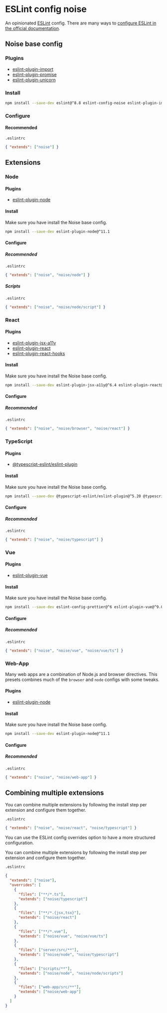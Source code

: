 # ESLint config noise

An opinionated [ESLint](https://github.com/eslint/eslint) config. There are many ways to [configure ESLint in the official documentation](https://eslint.org/docs/user-guide/configuring).

## Noise base config

### Plugins

- [eslint-plugin-import](https://github.com/benmosher/eslint-plugin-import)
- [eslint-plugin-promise](https://github.com/xjamundx/eslint-plugin-promise)
- [eslint-plugin-unicorn](https://github.com/sindresorhus/eslint-plugin-unicorn)

### Install

```sh
npm install --save-dev eslint@^8.8 eslint-config-noise eslint-plugin-import@^2.27 eslint-plugin-promise@^6.0 eslint-plugin-unicorn@^42.0
```

### Configure

#### Recommended

`.eslintrc`

```json
{ "extends": ["noise"] }
```

## Extensions

### Node

#### Plugins

- [eslint-plugin-node](https://github.com/mysticatea/eslint-plugin-node)

#### Install

Make sure you have install the Noise base config.

```sh
npm install --save-dev eslint-plugin-node@^11.1
```

#### Configure

##### Recommended

`.eslintrc`

```json
{ "extends": ["noise", "noise/node"] }
```

##### Scripts

`.eslintrc`

```json
{ "extends": ["noise", "noise/node/script"] }
```

### React

#### Plugins

- [eslint-plugin-jsx-a11y](https://github.com/jsx-eslint/eslint-plugin-jsx-a11y)
- [eslint-plugin-react](https://github.com/yannickcr/eslint-plugin-react)
- [eslint-plugin-react-hooks](https://github.com/facebook/react/tree/master/packages/eslint-plugin-react-hooks)

#### Install

Make sure you have install the Noise base config.

```sh
npm install --save-dev eslint-plugin-jsx-a11y@^6.4 eslint-plugin-react@^7.23 eslint-plugin-react-hooks@^4.2
```

#### Configure

##### Recommended

`.eslintrc`

```json
{ "extends": ["noise", "noise/browser", "noise/react"] }
```

### TypeScript

#### Plugins

- [@typescript-eslint/eslint-plugin](https://github.com/typescript-eslint/typescript-eslint)

#### Install

Make sure you have install the Noise base config.

```sh
npm install --save-dev @typescript-eslint/eslint-plugin@^5.20 @typescript-eslint/parser@^5.20 eslint-import-resolver-typescript@^2.5
```

#### Configure

##### Recommended

`.eslintrc`

```json
{ "extends": ["noise", "noise/typescript"] }
```

### Vue

#### Plugins

- [eslint-plugin-vue](https://github.com/vuejs/eslint-plugin-vue)

#### Install

Make sure you have install the Noise base config.

```sh
npm install --save-dev eslint-config-prettier@^6 eslint-plugin-vue@^9.0
```

#### Configure

##### Recommended

`.eslintrc`

```json
{ "extends": ["noise", "noise/vue", "noise/vue/ts"] }
```

### Web-App

Many web apps are a combination of Node.js and browser directives. This presets
combines much of the `browser` and `node` configs with some tweaks.

#### Plugins

- [eslint-plugin-node](https://github.com/mysticatea/eslint-plugin-node)

#### Install

Make sure you have install the Noise base config.

```sh
npm install --save-dev eslint-plugin-node@^11.1
```

#### Configure

##### Recommended

`.eslintrc`

```json
{ "extends": ["noise", "noise/web-app"] }
```

## Combining multiple extensions

You can combine multiple extensions by following the install step per extension and configure them together.

`.eslintrc`

```json
{ "extends": ["noise", "noise/react", "noise/typescript"] }
```

You can use the ESLint config overrides option to have a more structured configuration.

You can combine multiple extensions by following the install step per extension and configure them together.

`.eslintrc`

```json
{
  "extends": ["noise"],
  "overrides": [
    {
      "files": ["**/*.ts"],
      "extends": ["noise/typescript"]
    },
    {
      "files": ["**/*.{jsx,tsx}"],
      "extends": ["noise/react"]
    },
    {
      "files": ["**/*.vue"],
      "extends": ["noise/vue", "noise/vue/ts"]
    },
    {
      "files": ["server/src/**"],
      "extends": ["noise/node", "noise/typescript"]
    },
    {
      "files": ["scripts/**"],
      "extends": ["noise/node", "noise/node/scripts"]
    },
    {
      "files": ["web-app/src/**"],
      "extends": ["noise/web-app"]
    }
  ]
}
```

